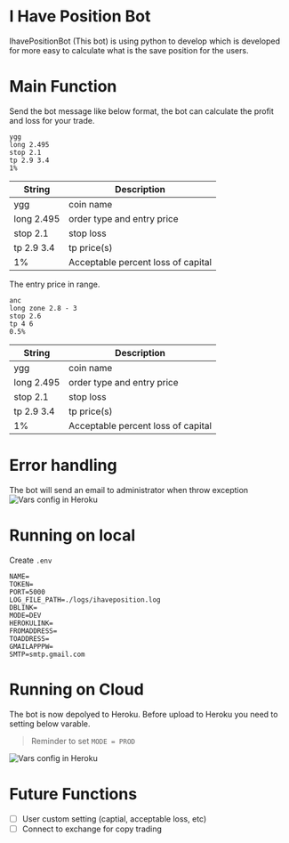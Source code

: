 # I Have Position Bot
IhavePositionBot (This bot) is using python to develop which is developed for more easy to calculate what is the save position for the users. 

# Main Function
Send the bot message like below format, the bot can calculate the profit and loss for your trade.  
```
ygg
long 2.495
stop 2.1
tp 2.9 3.4
1%
```
| String      | Description                          |
| ----------- | ------------------------------------ |
| ygg         | coin name                            |
| long 2.495  | order type and entry price           |
| stop 2.1    | stop loss                            |
| tp 2.9 3.4  | tp price(s)                          |
| 1%          | Acceptable percent loss of capital   |


The entry price in range. 
```
anc
long zone 2.8 - 3
stop 2.6
tp 4 6
0.5%
````
| String      | Description                          |
| ----------- | ------------------------------------ |
| ygg         | coin name                            |
| long 2.495  | order type and entry price           |
| stop 2.1    | stop loss                            |
| tp 2.9 3.4  | tp price(s)                          |
| 1%          | Acceptable percent loss of capital   |

# Error handling
The bot will send an email to administrator when throw exception
![Vars config in Heroku](/asset/error_email.png)

# Running on local
Create `.env`
```
NAME=
TOKEN=
PORT=5000
LOG_FILE_PATH=./logs/ihaveposition.log
DBLINK=
MODE=DEV
HEROKULINK=
FROMADDRESS=
TOADDRESS=
GMAILAPPPW=
SMTP=smtp.gmail.com
```

# Running on Cloud
The bot is now depolyed to Heroku. Before upload to Heroku you need to setting below varable. 
> Reminder to set `MODE = PROD`

![Vars config in Heroku](/asset/ihaveposition_heroku.png)


# Future Functions
- [ ] User custom setting (captial, acceptable loss, etc)
- [ ] Connect to exchange for copy trading